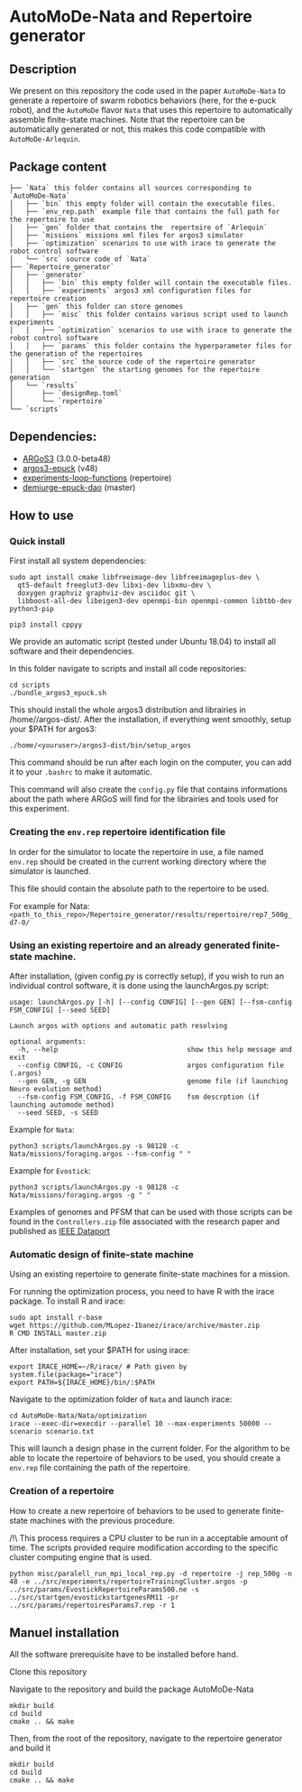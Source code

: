 # AutoMoDe-Nata and Repertoire generator

## Description

We present on this repository the code used in the paper `AutoMoDe-Nata`
to generate a repertoire of swarm robotics behaviors (here, for the e-puck robot),
and the `AutoMoDe` flavor `Nata` that uses this repertoire to automatically assemble
finite-state machines. Note that the repertoire can be automatically generated
or not, this makes this code compatible with `AutoMoDe-Arlequin`.

## Package content
```
├── `Nata` this folder contains all sources corresponding to `AutoMoDe-Nata`
│   ├── `bin` this empty folder will contain the executable files.
│   ├── `env_rep.path` example file that contains the full path for the repertoire to use
│   ├── `gen` folder that contains the  repertoire of `Arlequin`
│   ├── `missions` missions xml files for argos3 simulator
│   ├── `optimization` scenarios to use with irace to generate the robot control software
│   └── `src` source code of `Nata`
├── `Repertoire_generator`
│   ├── `generator`
│   │   ├── `bin` this empty folder will contain the executable files.
│   │   ├── `experiments` argos3 xml configuration files for repertoire creation
│   ├── `gen` this folder can store genomes
│   │   ├── `misc` this folder contains various script used to launch experiments
│   │   ├── `optimization` scenarios to use with irace to generate the robot control software
│   │   ├── `params` this folder contains the hyperparameter files for the generation of the repertoires
│   │   ├── `src` the source code of the repertoire generator
│   │   └── `startgen` the starting genomes for the repertoire generation
│   └── `results`
│       ├── `designRep.toml`
│       └── `repertoire`
└── `scripts`
```

## Dependencies:
- [ARGoS3](https://github.com/ilpincy/argos3) (3.0.0-beta48)
- [argos3-epuck](https://github.com/demiurge-project/argos3-epuck) (v48)
- [experiments-loop-functions](https://github.com/demiurge-project/experiments-loop-functions) (repertoire)
- [demiurge-epuck-dao](https://github.com/demiurge-project/demiurge-epuck-dao) (master)

## How to use

### Quick install

First install all system dependencies:
```
sudo apt install cmake libfreeimage-dev libfreeimageplus-dev \
  qt5-default freeglut3-dev libxi-dev libxmu-dev \
  doxygen graphviz graphviz-dev asciidoc git \
  libboost-all-dev libeigen3-dev openmpi-bin openmpi-common libtbb-dev python3-pip
```

```
pip3 install cppyy
```

We provide an automatic script (tested under Ubuntu 18.04) to install all software and their dependencies.

In this folder navigate to scripts and install all code repositories:
```
cd scripts
./bundle_argos3_epuck.sh
```

This should install the whole argos3 distribution and librairies in /home/<youruser>/argos-dist/. After the installation, if everything went smoothly, setup your $PATH for argos3:

```
./home/<youruser>/argos3-dist/bin/setup_argos
```

This command should be run after each login on the computer, you can add it to your `.bashrc` to make it automatic.

This command will also create the `config.py` file that contains informations about the path where ARGoS will find for the librairies and tools used for this experiment.

### Creating the `env.rep` repertoire identification file

In order for the simulator to locate the repertoire in use, a file named
`env.rep` should be created in the current working directory where the 
simulator is launched.

This file should contain the absolute path to the repertoire to be used.

For example for Nata:
`<path_to_this_repo>/Repertoire_generator/results/repertoire/rep7_500g_d7-0/`

### Using an existing repertoire and an already generated finite-state machine.

After installation, (given config.py is correctly setup),
if you wish to run an individual control software, it is done using the launchArgos.py script:

```
usage: launchArgos.py [-h] [--config CONFIG] [--gen GEN] [--fsm-config FSM_CONFIG] [--seed SEED]

Launch argos with options and automatic path resolving

optional arguments:
  -h, --help                                show this help message and exit
  --config CONFIG, -c CONFIG                argos configuration file (.argos)
  --gen GEN, -g GEN                         genome file (if launching Neuro evolution method)
  --fsm-config FSM_CONFIG, -f FSM_CONFIG    fsm descrption (if launching automode method)
  --seed SEED, -s SEED
```



Example for  `Nata`:

```
python3 scripts/launchArgos.py -s 98128 -c Nata/missions/foraging.argos --fsm-config " "
```

Example for `Evostick`:
```
python3 scripts/launchArgos.py -s 98128 -c Nata/missions/foraging.argos -g " " 
```

Examples of genomes and PFSM that can be used with those scripts can be found
in the `Controllers.zip` file associated with the research paper and published
as [IEEE Dataport](https://ieee-dataport.org/documents/towards-automatic-design-automatic-methods-design-robot-swarms-results-and-controllers)


### Automatic design of finite-state machine
Using an existing repertoire to generate finite-state machines for a mission.

For running the optimization process, you need to have R with the irace package.
To install R and irace:
```
sudo apt install r-base
wget https://github.com/MLopez-Ibanez/irace/archive/master.zip
R CMD INSTALL master.zip
```

After installation, set your $PATH for using irace:
```
export IRACE_HOME=~/R/irace/ # Path given by system.file(package="irace")
export PATH=${IRACE_HOME}/bin/:$PATH
```

Navigate to the optimization folder of `Nata` and launch irace:

```
cd AutoMoDe-Nata/Nata/optimization
irace --exec-dir=execdir --parallel 10 --max-experiments 50000 --scenario scenario.txt
```

This will launch a design phase in the current folder.
For the algorithm to be able to locate the repertoire of behaviors to be used,
you should create a `env.rep` file containing the path of the repertoire.

### Creation of a repertoire
How to create a new repertoire of behaviors to be used to generate finite-state
machines with the previous procedure.

/!\ This process requires a CPU cluster to be run in a acceptable amount of
time. The scripts provided require modification according to the specific
cluster computing engine that is used.

```
python misc/paralell_run_mpi_local_rep.py -d repertoire -j rep_500g -n 48 -e ../src/experiments/repertoireTrainingCluster.argos -p ../src/params/EvostickRepertoireParams500.ne -s ../src/startgen/evostickstartgenesRM11 -pr ../src/params/repertoiresParams7.rep -r 1
```

## Manuel installation
All the software prerequisite have to be installed before hand.

Clone this repository

Navigate to the repository and build the package AutoMoDe-Nata
```cd Nata
mkdir build
cd build
cmake .. && make
```

Then, from the root of the repository, navigate to the repertoire generator and
build it
```cd Repertoire_generator/generator
mkdir build
cd build
cmake .. && make
```


